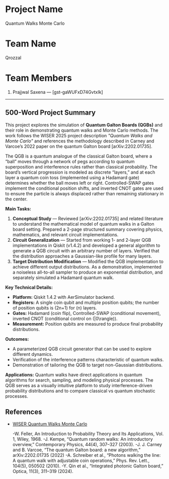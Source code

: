 # Project Name
Quantum Walks Monte Carlo

# Team Name
Qrozzal

# Team Members
1. Prajjwal Saxena — [gst-gaWUFxD74GvtxIk]


--------------

## 500-Word Project Summary

This project explores the simulation of **Quantum Galton Boards (QGBs)** and their role in demonstrating quantum walks and Monte Carlo methods. The work follows the WISER 2025 project description *"Quantum Walks and Monte Carlo"* and references the methodology described in Carney and Varcoe’s 2022 paper on the quantum Galton board [arXiv:2202.01735].

The QGB is a quantum analogue of the classical Galton board, where a “ball” moves through a network of pegs according to quantum superposition and interference rules rather than classical probability. The board’s vertical progression is modeled as discrete “layers,” and at each layer a quantum coin toss (implemented using a Hadamard gate) determines whether the ball moves left or right. Controlled-SWAP gates implement the conditional position shifts, and inverted CNOT gates are used to ensure the particle is always displaced rather than remaining stationary in the center.

**Main Tasks:**
1. **Conceptual Study** — Reviewed [arXiv:2202.01735] and related literature to understand the mathematical model of quantum walks in a Galton board setting. Prepared a 2-page structured summary covering physics, mathematics, and relevant circuit implementations.
2. **Circuit Generalization** — Started from working 1- and 2-layer QGB implementations in Qiskit (v1.4.2) and developed a general algorithm to generate a QGB circuit with an arbitrary number of layers. Verified that the distribution approaches a Gaussian-like profile for many layers.
3. **Target Distribution Modification** — Modified the QGB implementation to achieve different output distributions. As a demonstration, implemented a noiseless all-to-all sampler to produce an exponential distribution, and separately simulated a Hadamard quantum walk.

**Key Technical Details:**
- **Platform:** Qiskit 1.4.2 with AerSimulator backend.
- **Registers:** A single coin qubit and multiple position qubits; the number of position qubits is \(2n+1\) for \(n\) layers.
- **Gates:** Hadamard (coin flip), Controlled-SWAP (conditional movement), inverted CNOT (conditional control on \(|0\rangle\)).
- **Measurement:** Position qubits are measured to produce final probability distributions.

**Outcomes:**
- A parameterized QGB circuit generator that can be used to explore different dynamics.
- Verification of the interference patterns characteristic of quantum walks.
- Demonstration of tailoring the QGB to target non-Gaussian distributions.

**Applications:**
Quantum walks have direct applications in quantum algorithms for search, sampling, and modeling physical processes. The QGB serves as a visually intuitive platform to study interference-driven probability distributions and to compare classical vs quantum stochastic processes.

## References
- [WISER Quantum Walks Monte Carlo](https://www.thewiser.org/quantum-walks-monte-carlo)

	-W. Feller, An Introduction to Probability Theory and Its Applications, Vol. 1, Wiley, 1968.
    -J. Kempe, “Quantum random walks: An introductory overview,” Contemporary Physics, 44(4), 307–327 (2003).
    -J. J. Carney and B. Varcoe, “The quantum Galton board: a new algorithm,” arXiv:2202.01735 (2022)
    -A. Schreiber et al., “Photons walking the line: A quantum walk with adjustable coin operations,” Phys. Rev. Lett., 104(5), 050502 (2010).
    -Y. Qin et al., “Integrated photonic Galton board,” Optica, 11(3), 311–319 (2024).
